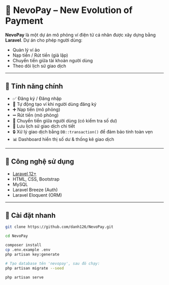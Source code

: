 # 🏦 NevoPay – New Evolution of Payment

**NevoPay** là một dự án mô phỏng ví điện tử cá nhân được xây dựng bằng **Laravel**. Dự án cho phép người dùng:

-   Quản lý ví ảo
-   Nạp tiền / Rút tiền (giả lập)
-   Chuyển tiền giữa tài khoản người dùng
-   Theo dõi lịch sử giao dịch

---

## 🚀 Tính năng chính

-   ✅ Đăng ký / Đăng nhập
-   💼 Tự động tạo ví khi người dùng đăng ký
-   ➕ Nạp tiền (mô phỏng)
-   ➖ Rút tiền (mô phỏng)
-   🔁 Chuyển tiền giữa người dùng (có kiểm tra số dư)
-   📄 Lưu lịch sử giao dịch chi tiết
-   🔒 Xử lý giao dịch bằng `DB::transaction()` để đảm bảo tính toàn vẹn
-   📊 Dashboard hiển thị số dư & thống kê giao dịch

---

## 🧱 Công nghệ sử dụng

-   [Laravel 12+](https://laravel.com)
-   HTML, CSS, Bootstrap
-   MySQL
-   Laravel Breeze (Auth)
-   Laravel Eloquent (ORM)

---

## 🧰 Cài đặt nhanh

```bash
git clone https://github.com/danh126/NevoPay.git

cd NevoPay

composer install
cp .env.example .env
php artisan key:generate

# Tạo database tên 'nevopay', sau đó chạy:
php artisan migrate --seed

php artisan serve
```
